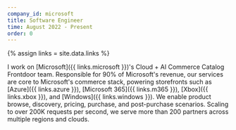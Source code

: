 ```yaml
---
company_id: microsoft
title: Software Engineer
time: August 2022 - Present
order: 0
---
```


{% assign links = site.data.links %}

I work on [Microsoft]({{ links.microsoft }})'s Cloud + AI Commerce Catalog
Frontdoor team. Responsible for 90% of Microsoft's revenue, our services are
core to Microsoft's commerce stack, powering storefronts such as [Azure]({{
links.azure }}), [Microsoft 365]({{ links.m365 }}), [Xbox]({{ links.xbox }}),
and [Windows]({{ links.windows }}). We enable product browse, discovery,
pricing, purchase, and post-purchase scenarios. Scaling to over 200K requests
per second, we serve more than 200 partners across multiple regions and clouds.
